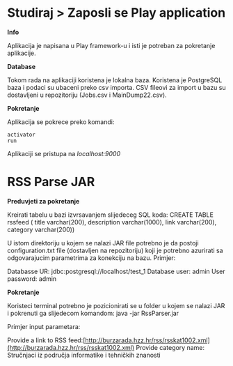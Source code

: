# Studiraj > Zaposli se Play application

**Info**

Aplikacija je napisana u Play framework-u i isti je potreban za pokretanje aplikacije. 

**Database**

Tokom rada na aplikaciji koristena je lokalna baza. 
Koristena je PostgreSQL baza i podaci su ubaceni preko csv importa. 
CSV fileovi za import u bazu su dostavljeni u repozitoriju (Jobs.csv i MainDump22.csv).

**Pokretanje**

Aplikacija se pokrece preko komandi:

```
activator
run
```

Aplikaciji se pristupa na *localhost:9000*

# RSS Parse JAR

**Preduvjeti za pokretanje**

Kreirati tabelu u bazi izvrsavanjem slijedeceg SQL koda:
  CREATE TABLE rssfeed (
  title varchar(200),
  description varchar(1000),
  link varchar(200),
  category varchar(200))
  
U istom direktoriju u kojem se nalazi JAR file potrebno je da postoji configuration.txt file (dostavljen na repozitoriju) koji je potrebno azurirati sa odgovarajucim parametrima za konekciju na bazu. Primjer:

  Databasse UR:
  jdbc:postgresql://localhost/test_1
  Database user:
  admin
  User password:
  admin

**Pokretanje**

Koristeci terminal potrebno je pozicionirati se u folder u kojem se nalazi JAR i pokrenuti ga slijedecom komandom:
java -jar RssParser.jar

Primjer input parametara: 

Provide a link to RSS feed:[http://burzarada.hzz.hr/rss/rsskat1002.xml](http://burzarada.hzz.hr/rss/rsskat1002.xml)
Provide category name: Stručnjaci iz područja informatike i tehničkih znanosti
